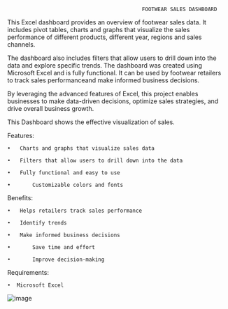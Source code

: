                                                FOOTWEAR SALES DASHBOARD

This Excel dashboard provides an overview of footwear sales data. It includes pivot tables, charts and graphs that visualize the sales performance of different products, different year, regions and sales channels. 

The dashboard also includes filters that allow users to drill down into the data and explore specific trends.
The dashboard was created using Microsoft Excel and is fully functional. It can be used by footwear retailers to track sales performanceand make informed business decisions.

By leveraging the advanced features of Excel, this project enables businesses to make data-driven decisions, optimize sales strategies, and drive overall business growth.

This Dashboard shows the effective visualization of sales.

Features:

    •	Charts and graphs that visualize sales data

    •	Filters that allow users to drill down into the data

    •	Fully functional and easy to use
    
    •       Customizable colors and fonts

Benefits:

    •	Helps retailers track sales performance

    •	Identify trends

    •	Make informed business decisions
    
    •       Save time and effort
      
    •       Improve decision-making

Requirements:

    •  Microsoft Excel

![image](https://github.com/ManojChigateri/Dashboard/assets/84317431/988704ef-8e1d-408c-9ef6-fe2b90ec368d)
